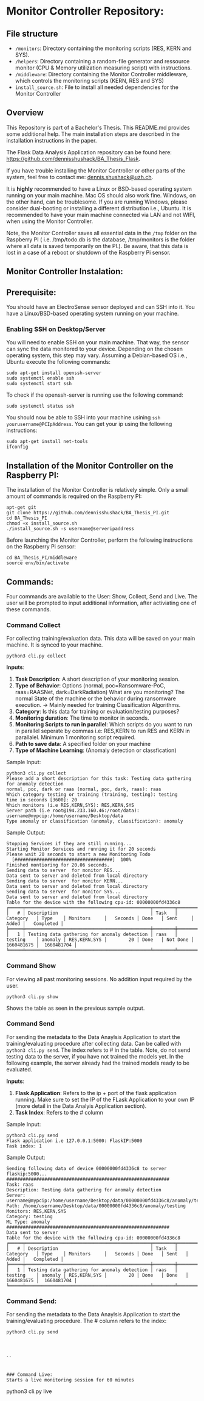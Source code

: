 # Monitor Controller Repository:

##  File structure 
* `/monitors`: Directory containing the monitoring scripts (RES, KERN and SYS).
* `/helpers`: Directory containing a random-file generator and ressource monitor (CPU & Memory utilization measuring script) with instructions.
* `/middleware`: Directory containing the Monitor Controller middleware, which controls the monitoring scripts (KERN, RES and SYS)
* `install_source.sh`: File to install all needed dependencies for the Monitor Controller

## Overview
This Repository is part of a Bachelor's Thesis. This README.md provides some additional help. The main installation steps are described in the installation instructions in the paper.

The Flask Data Analysis Application repository can be found here: https://github.com/dennisshushack/BA_Thesis_Flask.

If you have trouble installing the Monitor Controller or other parts of the system, feel free to contact me: dennis.shushack@uzh.ch.

It is **highly** recommended to have a Linux or BSD-based operating system running on your main machine. Mac OS should also work fine.
Windows, on the other hand, can be troublesome. If you are running Windows, please consider dual-booting or installing a different distribution i.e., Ubuntu. It is recommended to have your main machine connected via LAN and not WIFI, when using the Monitor Controller.

Note, the Monitor Controller saves all essential data in the `/tmp` folder on the Raspberry PI ( i.e. /tmp/todo.db is the database,  /tmp/monitors is the folder where all data is saved temporarily on the PI.). Be aware, that this data is lost in a case of a reboot or shutdown of the Raspberry Pi sensor. 

## Monitor Controller Instalation:

## Prerequisite:
You should have an ElectroSense sensor deployed and can SSH into it. 
You have a Linux/BSD-based operating system running on your machine.

### Enabling SSH on Desktop/Server
You will need to enable SSH on your main machine. That way, the sensor can sync the data monitored to your device. Depending on the chosen operating system, this step may vary. Assuming a Debian-based OS i.e., Ubuntu execute the following commands:
```
sudo apt-get install openssh-server
sudo systemctl enable ssh
sudo systemctl start ssh
```

To check if the openssh-server is running use the following command:
```
sudo systemctl status ssh
```
You should now be able to SSH into your machine usining `ssh yourusername@PCIpAddress`. You can get your ip using the following instructions:
```
sudo apt-get install net-tools
ifconfig
```

## Installation of the Monitor Controller on the Raspberry PI:
The installation of the Monitor Controller is relatively simple. Only a small amount of commands is required on the Raspberry PI:

```
apt-get git
git clone https://github.com/dennisshushack/BA_Thesis_PI.git
cd BA_Thesis_PI
chmod +x install_source.sh
./install_source.sh -s username@serveripaddress
```
Before launching the Monitor Controller, perform the following instructions on the Raspberry Pi sensor: 
```
cd BA_Thesis_PI/middleware
source env/bin/activate
```
## Commands:
Four commands are available to the User: Show, Collect, Send and Live.
The user will be prompted to input additional information, after activiating one of these commands. 

### Command Collect
For collecting training/evaluation data. This data will be saved on your main machine. It is synced to your machine.
```
python3 cli.py collect
```
  
**Inputs**:

1. **Task Description**: A short description of your monitoring session.
2. **Type of Behavior**: Options (normal, poc=Ransomware-PoC, raas=RAASNet, dark=DarkRadiation) What are you monitoring? The normal State of the machine or the behavior during ransomware execution. -> Mainly needed for training Classification Algorithms.
3. **Category**: Is this data for training or evaluation/testing purposes?
4. **Monitoring duration**: The time to monitor in seconds.
5. **Monitoring Scripts to run in parallel**:  Which scripts do you want to run in parallel seperate by commas i.e: RES,KERN to run RES and KERN in parallalel. Minimum 1 monitoring script required.
6. **Path to save data**: A specified folder on your machine
7. **Type of Machine Learning**: (Anomaly detection or classfication)

Sample Input:
```
python3 cli.py collect
Please add a short description for this task: Testing data gathering for anomaly detection
normal, poc, dark or raas (normal, poc, dark, raas): raas
Which category testing or training (training, testing): testing
time in seconds [3600]: 20
Which monitors (i.e RES,KERN,SYS): RES,KERN,SYS
Server path (i.e root@194.233.160.46:/root/data): username@mypcip:/home/username/Desktop/data
Type anomaly or classification (anomaly, classification): anomaly
```
Sample Output:
```
Stopping Services if they are still running...
Starting Monitor Services and running it for 20 seconds
Please wait 20 seconds to start a new Monitoring Todo
  [####################################]  100%          
Finished montioring for 20.06 seconds.
Sending data to server  for monitor RES...
Data sent to server and deleted from local directory
Sending data to server  for monitor KERN...
Data sent to server and deleted from local directory
Sending data to server  for monitor SYS...
Data sent to server and deleted from local directory
Table for the device with the following cpu-id: 00000000fd4336c8
╒═════╤══════════════════════════════════════════════╤════════╤════════════╤═════════╤══════════════╤═══════════╤════════╤══════════╤════════════╤═════════════╕
│   # │ Description                                  │ Task   │ Category   │ Type    │ Monitors     │   Seconds │ Done   │ Sent     │      Added │   Completed │
╞═════╪══════════════════════════════════════════════╪════════╪════════════╪═════════╪══════════════╪═══════════╪════════╪══════════╪════════════╪═════════════╡
│   1 │ Testing data gathering for anomaly detection │ raas   │ testing    │ anomaly │ RES,KERN,SYS │        20 │ Done   │ Not Done │ 1660481675 │  1660481704 │
╘═════╧══════════════════════════════════════════════╧════════╧════════════╧═════════╧══════════════╧═══════════╧════════╧══════════╧════════════╧═════════════╛
```

### Command Show
For viewing all past monitoring sessions. No addition input required by the user.
```
python3 cli.py show
```
Shows the table as seen in the previous sample output.


### Command Send
For sending the metadata to the Data Anaylsis Application to start the training/evaluating procedure after collecting data. Can be called with `python3 cli.py send`. The index refers to # in the table. Note, do not send testing data to the server, if you have not trained the models yet. In the following example, the server already had the trained models ready to be evaluated. 

**Inputs**:
1. **Flask Application**: Refers to the ip + port of the flask application running. Make sure to set the IP of the FLask Application to your own IP (more detail in the Data Analyis Application section).
2. **Task Index**: Refers to the # column

Sample Input:
```
python3 cli.py send
Flask application i.e 127.0.0.1:5000: FlaskIP:5000
Task index: 1
```

Sample Output:
```
Sending following data of device 00000000fd4336c8 to server flaskip:5000...
############################################################
Task: raas
Description: Testing data gathering for anomaly detection 
Server: username@mypcip:/home/username/Desktop/data/00000000fd4336c8/anomaly/testing/Testing_data_gathering_for_anomaly_detection_/raas
Path: /home/username/Desktop/data/00000000fd4336c8/anomaly/testing
Monitors: RES,KERN,SYS
Category: testing
ML Type: anomaly
############################################################
Data sent to server
Table for the device with the following cpu-id: 00000000fd4336c8
╒═════╤══════════════════════════════════════════════╤════════╤════════════╤═════════╤══════════════╤═══════════╤════════╤════════╤════════════╤═════════════╕
│   # │ Description                                  │ Task   │ Category   │ Type    │ Monitors     │   Seconds │ Done   │ Sent   │      Added │   Completed │
╞═════╪══════════════════════════════════════════════╪════════╪════════════╪═════════╪══════════════╪═══════════╪════════╪════════╪════════════╪═════════════╡
│   1 │ Testing data gathering for anomaly detection │ raas   │ testing    │ anomaly │ RES,KERN,SYS │        20 │ Done   │ Done   │ 1660481675 │  1660481704 │
╘═════╧══════════════════════════════════════════════╧════════╧════════════╧═════════╧══════════════╧═══════════╧════════╧════════╧════════════╧═════════════╛

```


### Command Send:
For sending the metadata to the Data Anaylsis Application to start the training/evaluating procedure. The # column refers to the index:
```
python3 cli.py send
```
```



``


### Command Live:
Starts a live monitoring session for 60 minutes
```
python3 cli.py live
```
